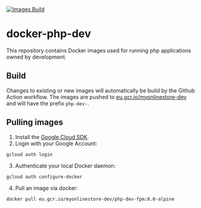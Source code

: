 [![Images Build](https://github.com/MyOnlineStore/docker-php-dev/actions/workflows/build.yml/badge.svg)](https://github.com/MyOnlineStore/docker-php-dev/actions/workflows/build.yml)
# docker-php-dev
This repository contains Docker images used for running php applications owned by development.

## Build
Changes to existing or new images will automatically be build by the Github Action workflow.
The images are pushed to [eu.gcr.io/myonlinestore-dev](https://eu.gcr.io/myonlinestore-dev) and will have the prefix `php-dev-`.

## Pulling images
1. Install the [Google Cloud SDK](https://cloud.google.com/sdk/docs/install).
2. Login with your Google Account:
```shell
gcloud auth login
```
3. Authenticate your local Docker daemon:
```shell
gcloud auth configure-docker
```
4. Pull an image via docker:
```shell
docker pull eu.gcr.io/myonlinestore-dev/php-dev-fpm:8.0-alpine
```